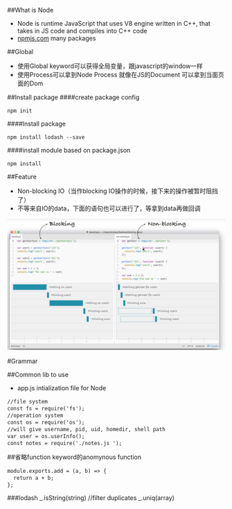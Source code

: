 ##What is Node
- Node is runtime JavaScript that uses V8 engine written in C++, that takes in JS code and compiles into C++ code
- [npmjs.com](npmjs.com)  many packages

##Global
- 使用Global keyword可以获得全局变量，跟javascript的window一样
- 使用Process可以拿到Node Process 就像在JS的Document 可以拿到当面页面的Dom

##Install package
####create package config
```
npm init
```
####Install package
```
npm install lodash --save
```
####install module based on package.json
```
npm install
```
##Feature
- Non-blocking IO（当作blocking IO操作的时候，接下来的操作被暂时阻挡了）
- 不等来自IO的data，下面的语句也可以进行了，等拿到data再做回调

![Non-blocking IO](../image/BlockingIO.PNG)

#Grammar

##Common lib to use
- app.js intialization file for Node

```NodeJs
//file system
const fs = require('fs');
//operation system
const os = require('os');
//will give username, pid, uid, homedir, shell path
var user = os.userInfo();
const notes = require('./notes.js ');

```

##省略function keyword的anomynous function

```NodeJs
module.exports.add = (a, b) => {
  return a + b;
};
```

###lodash
	_.isString(string)
	//filter duplicates
	_.uniq(array)
